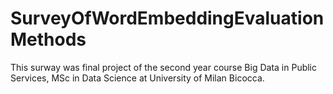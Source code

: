 # SurveyOfWordEmbeddingEvaluationMethods

This surway was final project of the second year course Big Data in Public Services, MSc in Data Science at University of Milan Bicocca.  